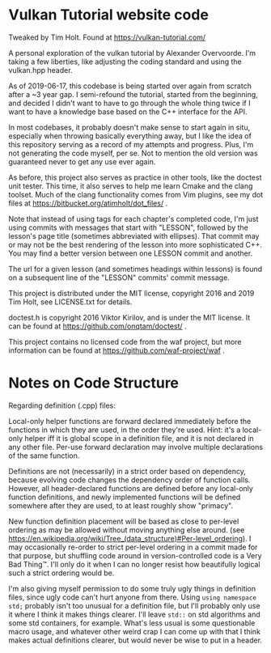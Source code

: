 Vulkan Tutorial website code
============================

Tweaked by Tim Holt. Found at https://vulkan-tutorial.com/

A personal exploration of the vulkan tutorial by Alexander Overvoorde. I'm taking a few liberties, like adjusting the coding standard and using the vulkan.hpp header.

As of 2019-06-17, this codebase is being started over again from scratch after a ~3 year gap. I semi-refound the tutorial, started from the beginning, and decided I didn't want to have to go through the whole thing twice if I want to have a knowledge base based on the C++ interface for the API.

In most codebases, it probably doesn't make sense to start again in situ, especially when throwing basically everything away, but I like the idea of this repository serving as a record of my attempts and progress. Plus, I'm not generating the code myself, per se. Not to mention the old version was guaranteed never to get any use ever again.

As before, this project also serves as practice in other tools, like the doctest unit tester. This time, it also serves to help me learn Cmake and the clang toolset. Much of the clang functionality comes from Vim plugins, see my dot files at https://bitbucket.org/atimholt/dot_files/ .

Note that instead of using tags for each chapter's completed code, I'm just using commits with messages that start with "LESSON", followed by the lesson's page title (sometimes abbreviated with ellipses). That commit may or may not be the best rendering of the lesson into more sophisticated C++. You may find a better version between one LESSON commit and another.

The url for a given lesson (and sometimes headings within lessons) is found on a subsequent line of the "LESSON" commits' commit message.

This project is distributed under the MIT license, copyright 2016 and 2019 Tim Holt, see LICENSE.txt for details.

doctest.h is copyright 2016 Viktor Kirilov, and is under the MIT license. It can be found at https://github.com/onqtam/doctest/ .

This project contains no licensed code from the waf project, but more information can be found at https://github.com/waf-project/waf .

Notes on Code Structure
=======================

Regarding definition (.cpp) files:

Local-only helper functions are forward declared immediately before the functions in which they are used, in the order they're used. Hint: it's a local-only helper iff it is global scope in a definition file, and it is not declared in any other file. Per-use forward declaration may involve multiple declarations of the same function.

Definitions are not (necessarily) in a strict order based on dependency, because evolving code changes the dependency order of function calls. However, all header-declared functions are defined before any local-only function definitions, and newly implemented functions will be defined somewhere after they are used, to at least roughly show "primacy".

New function definition placement will be based as close to per-level ordering as may be allowed without moving anything else around. (see https://en.wikipedia.org/wiki/Tree_(data_structure)#Per-level_ordering). I may occasionally re-order to strict per-level ordering in a commit made for that purpose, but shuffling code around in version-controlled code is a Very Bad Thing™. I'll only do it when I can no longer resist how beautifully logical such a strict ordering would be.

I'm also giving myself permission to do some truly ugly things in definition files, since ugly code can't hurt anyone from there. Using `using namespace std;` probably isn't too unusual for a definition file, but I'll probably only use it where I think it makes things clearer. I'll leave `std::` on std algorithms and some std containers, for example. What's less usual is some questionable macro usage, and whatever other weird crap I can come up with that I think makes actual definitions clearer, but would never be wise to put in a header.
